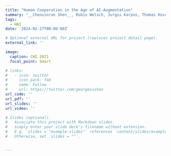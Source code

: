 ```yaml
---
title: "Human Cooperation in the Age of AI-Augmentation"
summary: "__Chenxinran Shen__, Robin Welsch, Jurgis Karpus, Thomas Kosch, Steeven Villa <br> Augmented Human 2025 <br> "
tags:
  - HAI
date: '2024-02-27T00:00:00Z'

# Optional external URL for project (replaces project detail page).
external_link: ''

image:
  caption: CHI 2021
  focal_point: Smart

# links:
#   - icon: twitter
#     icon_pack: fab
#     name: Follow
#     url: https://twitter.com/georgecushen
url_code: ''
url_pdf: ''
url_slides: ''
url_video: ''

# Slides (optional).
#   Associate this project with Markdown slides.
#   Simply enter your slide deck's filename without extension.
#   E.g. `slides = "example-slides"` references `content/slides/example-slides.md`.
#   Otherwise, set `slides = ""`.


---
```


